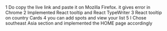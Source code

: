 
1 Do copy the live link and paste it on  Mozilla Firefox. it gives error in Chrome
2 Implemented React tooltip and React TypeWriter
3 React tooltip on country Cards
4 you can add spots and view your list 
5 I Chose southeast Asia section and implemented the HOME page accordingly